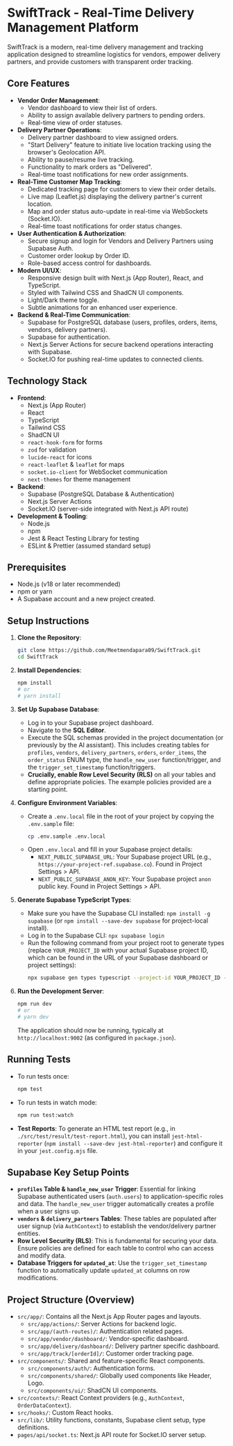 
# SwiftTrack - Real-Time Delivery Management Platform

SwiftTrack is a modern, real-time delivery management and tracking application designed to streamline logistics for vendors, empower delivery partners, and provide customers with transparent order tracking.

## Core Features

*   **Vendor Order Management**:
    *   Vendor dashboard to view their list of orders.
    *   Ability to assign available delivery partners to pending orders.
    *   Real-time view of order statuses.
*   **Delivery Partner Operations**:
    *   Delivery partner dashboard to view assigned orders.
    *   "Start Delivery" feature to initiate live location tracking using the browser's Geolocation API.
    *   Ability to pause/resume live tracking.
    *   Functionality to mark orders as "Delivered".
    *   Real-time toast notifications for new order assignments.
*   **Real-Time Customer Map Tracking**:
    *   Dedicated tracking page for customers to view their order details.
    *   Live map (Leaflet.js) displaying the delivery partner's current location.
    *   Map and order status auto-update in real-time via WebSockets (Socket.IO).
    *   Real-time toast notifications for order status changes.
*   **User Authentication & Authorization**:
    *   Secure signup and login for Vendors and Delivery Partners using Supabase Auth.
    *   Customer order lookup by Order ID.
    *   Role-based access control for dashboards.
*   **Modern UI/UX**:
    *   Responsive design built with Next.js (App Router), React, and TypeScript.
    *   Styled with Tailwind CSS and ShadCN UI components.
    *   Light/Dark theme toggle.
    *   Subtle animations for an enhanced user experience.
*   **Backend & Real-Time Communication**:
    *   Supabase for PostgreSQL database (users, profiles, orders, items, vendors, delivery partners).
    *   Supabase for authentication.
    *   Next.js Server Actions for secure backend operations interacting with Supabase.
    *   Socket.IO for pushing real-time updates to connected clients.

## Technology Stack

*   **Frontend**:
    *   Next.js (App Router)
    *   React
    *   TypeScript
    *   Tailwind CSS
    *   ShadCN UI
    *   `react-hook-form` for forms
    *   `zod` for validation
    *   `lucide-react` for icons
    *   `react-leaflet` & `leaflet` for maps
    *   `socket.io-client` for WebSocket communication
    *   `next-themes` for theme management
*   **Backend**:
    *   Supabase (PostgreSQL Database & Authentication)
    *   Next.js Server Actions
    *   Socket.IO (server-side integrated with Next.js API route)
*   **Development & Tooling**:
    *   Node.js
    *   npm
    *   Jest & React Testing Library for testing
    *   ESLint & Prettier (assumed standard setup)

## Prerequisites

*   Node.js (v18 or later recommended)
*   npm or yarn
*   A Supabase account and a new project created.

## Setup Instructions

1.  **Clone the Repository**:
    ```bash
    git clone https://github.com/Meetmendapara09/SwiftTrack.git
    cd SwiftTrack
    ```

2.  **Install Dependencies**:
    ```bash
    npm install
    # or
    # yarn install
    ```

3.  **Set Up Supabase Database**:
    *   Log in to your Supabase project dashboard.
    *   Navigate to the **SQL Editor**.
    *   Execute the SQL schemas provided in the project documentation (or previously by the AI assistant). This includes creating tables for `profiles`, `vendors`, `delivery_partners`, `orders`, `order_items`, the `order_status` ENUM type, the `handle_new_user` function/trigger, and the `trigger_set_timestamp` function/triggers.
    *   **Crucially, enable Row Level Security (RLS)** on all your tables and define appropriate policies. The example policies provided are a starting point.

4.  **Configure Environment Variables**:
    *   Create a `.env.local` file in the root of your project by copying the `.env.sample` file:
        ```bash
        cp .env.sample .env.local
        ```
    *   Open `.env.local` and fill in your Supabase project details:
        *   `NEXT_PUBLIC_SUPABASE_URL`: Your Supabase project URL (e.g., `https://your-project-ref.supabase.co`). Found in Project Settings > API.
        *   `NEXT_PUBLIC_SUPABASE_ANON_KEY`: Your Supabase project `anon` public key. Found in Project Settings > API.

5.  **Generate Supabase TypeScript Types**:
    *   Make sure you have the Supabase CLI installed: `npm install -g supabase` (or `npm install --save-dev supabase` for project-local install).
    *   Log in to the Supabase CLI: `npx supabase login`
    *   Run the following command from your project root to generate types (replace `YOUR_PROJECT_ID` with your actual Supabase project ID, which can be found in the URL of your Supabase dashboard or project settings):
        ```bash
        npx supabase gen types typescript --project-id YOUR_PROJECT_ID --schema public > src/lib/database.types.ts
        ```

6.  **Run the Development Server**:
    ```bash
    npm run dev
    # or
    # yarn dev
    ```
    The application should now be running, typically at `http://localhost:9002` (as configured in `package.json`).

## Running Tests

*   To run tests once:
    ```bash
    npm test
    ```
*   To run tests in watch mode:
    ```bash
    npm run test:watch
    ```
*   **Test Reports**: To generate an HTML test report (e.g., in `./src/test/result/test-report.html`), you can install `jest-html-reporter` (`npm install --save-dev jest-html-reporter`) and configure it in your `jest.config.mjs` file.

## Supabase Key Setup Points

*   **`profiles` Table & `handle_new_user` Trigger**: Essential for linking Supabase authenticated users (`auth.users`) to application-specific roles and data. The `handle_new_user` trigger automatically creates a profile when a user signs up.
*   **`vendors` & `delivery_partners` Tables**: These tables are populated after user signup (via `AuthContext`) to establish the vendor/delivery partner entities.
*   **Row Level Security (RLS)**: This is fundamental for securing your data. Ensure policies are defined for each table to control who can access and modify data.
*   **Database Triggers for `updated_at`**: Use the `trigger_set_timestamp` function to automatically update `updated_at` columns on row modifications.

## Project Structure (Overview)

*   `src/app/`: Contains all the Next.js App Router pages and layouts.
    *   `src/app/actions/`: Server Actions for backend logic.
    *   `src/app/(auth-routes)/`: Authentication related pages.
    *   `src/app/vendor/dashboard/`: Vendor-specific dashboard.
    *   `src/app/delivery/dashboard/`: Delivery partner specific dashboard.
    *   `src/app/track/[orderId]/`: Customer order tracking page.
*   `src/components/`: Shared and feature-specific React components.
    *   `src/components/auth/`: Authentication forms.
    *   `src/components/shared/`: Globally used components like Header, Logo.
    *   `src/components/ui/`: ShadCN UI components.
*   `src/contexts/`: React Context providers (e.g., `AuthContext`, `OrderDataContext`).
*   `src/hooks/`: Custom React hooks.
*   `src/lib/`: Utility functions, constants, Supabase client setup, type definitions.
*   `pages/api/socket.ts`: Next.js API route for Socket.IO server setup.